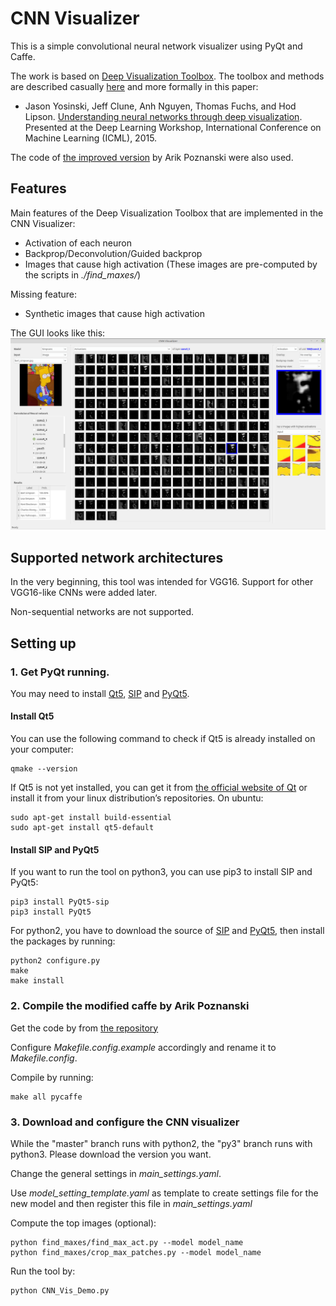 # CNN Visualizer

This is a simple convolutional neural network visualizer using PyQt and Caffe.

The work is based on [Deep Visualization Toolbox](https://github.com/yosinski/deep-visualization-toolbox).
The toolbox and methods are described casually [here](http://yosinski.com/deepvis) and more formally in this paper:
 * Jason Yosinski, Jeff Clune, Anh Nguyen, Thomas Fuchs, and Hod Lipson. [Understanding neural networks through deep visualization](http://arxiv.org/abs/1506.06579). Presented at the Deep Learning Workshop, International Conference on Machine Learning (ICML), 2015.

The code of [the improved version](https://github.com/arikpoz/deep-visualization-toolbox) by Arik Poznanski were also used. 

## Features
Main features of the Deep Visualization Toolbox that are implemented in the CNN Visualizer:
 * Activation of each neuron
 * Backprop/Deconvolution/Guided backprop 
 * Images that cause high activation (These images are pre-computed by the scripts in _./find_maxes/_)
 
Missing feature:
 * Synthetic images that cause high activation
 
The GUI looks like this:
![Screenshot](doc_pic/GUI_example.png)
 
## Supported network architectures
In the very beginning, this tool was intended for VGG16. Support for other VGG16-like CNNs were added later.

Non-sequential networks are not supported.    
 
## Setting up
### 1. Get PyQt running.
You may need to install [Qt5](https://www.qt.io/download), [SIP](https://www.riverbankcomputing.com/software/sip/download) and [PyQt5](https://www.riverbankcomputing.com/software/pyqt/download5).
#### Install Qt5
You can use the following command to check if Qt5 is already installed on your computer:
```
qmake --version
```
If Qt5 is not yet installed, you can get it from [the official website of Qt](https://www.qt.io/download) or install it from your linux distribution’s repositories.
On ubuntu:
```
sudo apt-get install build-essential
sudo apt-get install qt5-default
```
#### Install SIP and PyQt5
If you want to run the tool on python3, you can use pip3 to install SIP and PyQt5:
```
pip3 install PyQt5-sip
pip3 install PyQt5
```
For python2, you have to download the source of [SIP](https://www.riverbankcomputing.com/software/sip/download) and [PyQt5](https://www.riverbankcomputing.com/software/pyqt/download5), then install the packages by running:
```
python2 configure.py
make 
make install
``` 

### 2. Compile the modified caffe by Arik Poznanski
Get the code by from [the repository](https://github.com/arikpoz/caffe/tree/7fec25bad4405fb97b9a48d7307d8a8bb8bacae9)

Configure _Makefile.config.example_ accordingly and rename it to _Makefile.config_.

Compile by running:
```
make all pycaffe 
```

### 3. Download and configure the CNN visualizer
While the "master" branch runs with python2, the "py3" branch runs with python3. Please download the version you want. 

Change the general settings in _main_settings.yaml_. 

Use _model_setting_template.yaml_ as template to create settings file for the new model and then register this file in _main_settings.yaml_ 

Compute the top images (optional):
```
python find_maxes/find_max_act.py --model model_name
python find_maxes/crop_max_patches.py --model model_name
```

Run the tool by:
```
python CNN_Vis_Demo.py
```




